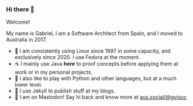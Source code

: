 ### Hi there 👋

Welcome!

My name is Gabriel, I am a Software Architect from Spain, and I moved to Australia in 2017.

- 🐧 I am consistently using Linux since 1997 in some capacity, and exclusively since 2020. I use Fedora at the moment.
- ☕ I mainly use Java **here** to proof concepts before applying them at work or in my personal projects.
- 🐍 I also like to play with Python and other languages, but at a much lower level.
- 💎 I use Jekyll to publish stuff at my blogs.
- 👋 I am on Mastodon! Say hi back and know more at <a rel="me" href="https://aus.social/@gvisoc">aus.social/@gvisoc</a>

<!--
**gvisoc/gvisoc** is a ✨ _special_ ✨ repository because its `README.md` (this file) appears on your GitHub profile.

Here are some ideas to get you started:

- 🔭 I’m currently working on ...
- 🌱 I’m currently learning ...
- 👯 I’m looking to collaborate on ...
- 🤔 I’m looking for help with ...
- 💬 Ask me about ...
- 📫 How to reach me: ...
- 😄 Pronouns: ...
- ⚡ Fun fact: ...
-->
